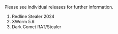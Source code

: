 Please see individual releases for further information.
1. Redline Stealer 2024
2. XWorm 5.6
3. Dark Comet RAT/Stealer
